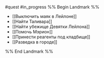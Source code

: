 #quest #in_progress 
%% Begin Landmark %%
- [[Выключить маяк в Лейлоне]]
- [[Найти Таливара]]
- [[Найти убежище Девятки Лейлона]]
- [[Помочь Мэрион]]
- [[Принести реагенты под кладбище]]
- [[Разведка в городе]]

%% End Landmark %%
